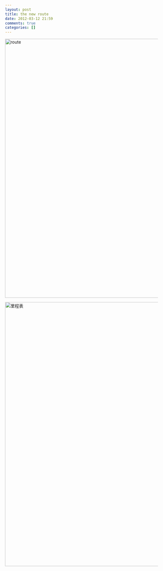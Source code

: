```yaml
---
layout: post
title: the new route
date: 2012-03-12 21:59
comments: true
categories: []
---
```

<a href="http://www.yyxzy.org/wp-content/uploads/2012/03/route.jpg"><img style="background-image: none; padding-left: 0px; padding-right: 0px; display: inline; padding-top: 0px; border: 0px;" title="route" src="http://www.yyxzy.org/wp-content/uploads/2012/03/route_thumb.jpg" alt="route" width="558" height="852" border="0" /></a>

<a href="http://www.yyxzy.org/wp-content/uploads/2012/03/未命名-画图_2012-03-14_09-29-51.jpg"><img class="alignnone size-full wp-image-1015" title="未命名 - 画图_2012-03-14_09-29-51" src="http://www.yyxzy.org/wp-content/uploads/2012/03/未命名-画图_2012-03-14_09-29-51.jpg" alt="里程表" width="543" height="869" /></a>
